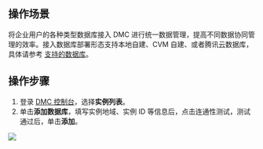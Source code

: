 ## 操作场景

将企业用户的各种类型数据库接入 DMC 进行统一数据管理，提高不同数据协同管理的效率。接入数据库部署形态支持本地自建、CVM 自建、或者腾讯云数据库，具体请参考 [支持的数据库]()。

## 操作步骤

1. 登录 [DMC 控制台](https://dms.cloud.tencent.com/v3/cooperations/#/)，选择**实例列表**。
2. 单击**添加数据库**，填写实例地域、实例 ID 等信息后，点击连通性测试，测试通过后，单击**添加**。

![](https://qcloudimg.tencent-cloud.cn/raw/4a667086fc92c22ce2414d008cd5fdba.png)